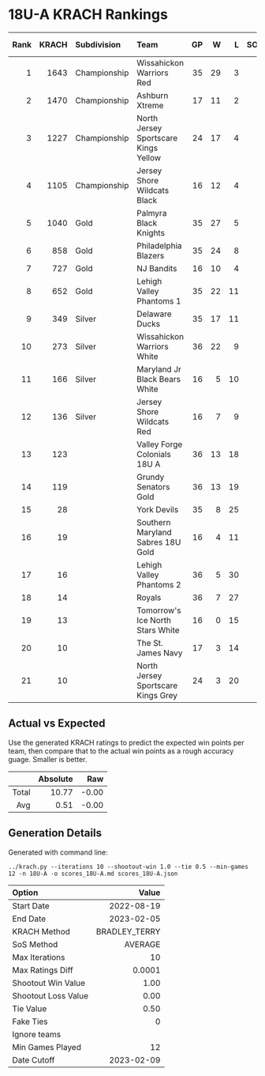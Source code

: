 # 18U-A KRACH Rankings
Rank|KRACH|Subdivision|Team|GP|W|L|SOW|SOL|T|SoS|Exp Wins|Win Diff
---:|---:|:---|:---|---:|---:|---:|---:|---:|---:|---:|---:|---:
1|1643|Championship|Wissahickon Warriors Red|35|29|3|2|1|0|384|29.4|-1.6
2|1470|Championship|Ashburn Xtreme|17|11|2|4|0|0|297|14.6|-0.4
3|1227|Championship|North Jersey Sportscare Kings Yellow|24|17|4|1|2|0|597|17.3|-0.7
4|1105|Championship|Jersey Shore Wildcats Black|16|12|4|0|0|0|590|11.4|-0.6
5|1040|Gold|Palmyra Black Knights|35|27|5|1|2|0|430|27.3|-0.7
6|858|Gold|Philadelphia Blazers|35|24|8|1|2|0|536|24.4|-0.6
7|727|Gold|NJ Bandits|16|10|4|1|1|0|573|10.7|-0.3
8|652|Gold|Lehigh Valley Phantoms 1|35|22|11|2|0|0|533|23.5|-0.5
9|349|Silver|Delaware Ducks|35|17|11|4|3|0|510|21.2|0.2
10|273|Silver|Wissahickon Warriors White|36|22|9|1|4|0|355|23.8|0.8
11|166|Silver|Maryland Jr Black Bears White|16|5|10|0|1|0|754|5.0|-0.0
12|136|Silver|Jersey Shore Wildcats Red|16|7|9|0|0|0|620|7.2|0.2
13|123||Valley Forge Colonials 18U A|36|13|18|2|3|0|524|15.6|0.6
14|119||Grundy Senators Gold|36|13|19|2|2|0|530|15.5|0.5
15|28||York Devils|35|8|25|2|0|0|403|10.9|0.9
16|19||Southern Maryland Sabres 18U Gold|16|4|11|0|1|0|274|4.4|0.4
17|16||Lehigh Valley Phantoms 2|36|5|30|1|0|0|475|6.5|0.5
18|14||Royals|36|7|27|0|2|0|381|7.7|0.7
19|13||Tomorrow's Ice North Stars White|16|0|15|1|0|0|700|1.0|0.0
20|10||The St. James Navy|17|3|14|0|0|0|302|3.3|0.3
21|10||North Jersey Sportscare Kings Grey|24|3|20|0|1|0|375|3.2|0.2

## Actual vs Expected
Use the generated KRACH ratings to predict the expected win points per team, then compare that to the actual win points as a rough accuracy guage. Smaller is better.

||Absolute|Raw
|---:|---:|---:
|Total|10.77|-0.00
|Avg|0.51|-0.00

## Generation Details

Generated with command line:
```
../krach.py --iterations 10 --shootout-win 1.0 --tie 0.5 --min-games 12 -n 18U-A -o scores_18U-A.md scores_18U-A.json
```

| Option | Value |
| :----- | ----: |
| Start Date | 2022-08-19 |
| End Date | 2023-02-05 |
| KRACH Method | BRADLEY_TERRY |
| SoS Method | AVERAGE |
| Max Iterations | 10 |
| Max Ratings Diff | 0.0001 |
| Shootout Win Value | 1.00 |
| Shootout Loss Value | 0.00 |
| Tie Value | 0.50 |
| Fake Ties | 0 |
| Ignore teams |  |
| Min Games Played | 12 |
| Date Cutoff | 2023-02-09 |

